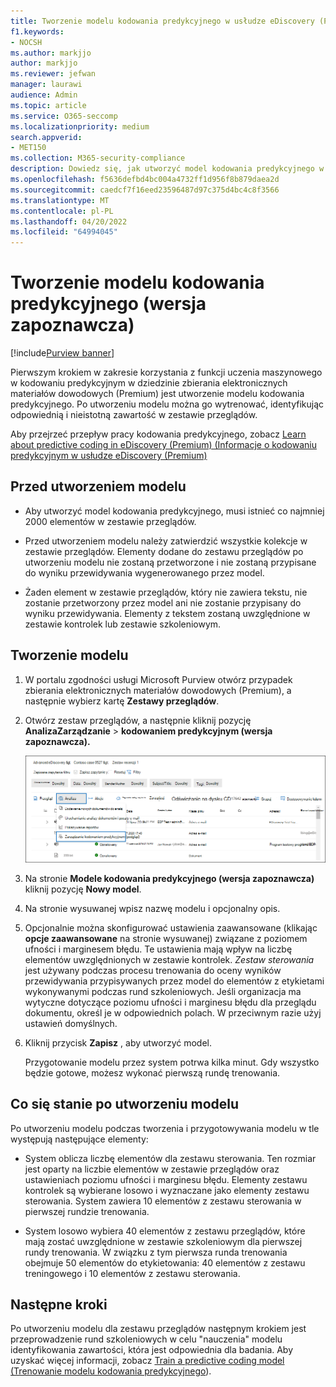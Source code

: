 ```yaml
---
title: Tworzenie modelu kodowania predykcyjnego w usłudze eDiscovery (Premium)
f1.keywords:
- NOCSH
ms.author: markjjo
author: markjjo
ms.reviewer: jefwan
manager: laurawi
audience: Admin
ms.topic: article
ms.service: O365-seccomp
ms.localizationpriority: medium
search.appverid:
- MET150
ms.collection: M365-security-compliance
description: Dowiedz się, jak utworzyć model kodowania predykcyjnego w usłudze eDiscovery (Premium). Jest to pierwszy krok w zakresie korzystania z funkcji uczenia maszynowego w usłudze eDiscovery (Premium), aby ułatwić zidentyfikowanie odpowiedniej i nieistotnej zawartości w zestawie przeglądów.
ms.openlocfilehash: f5636defbd4bc004a4732ff1d956f8b879daea2d
ms.sourcegitcommit: caedcf7f16eed23596487d97c375d4bc4c8f3566
ms.translationtype: MT
ms.contentlocale: pl-PL
ms.lasthandoff: 04/20/2022
ms.locfileid: "64994045"
---
```

# <a name="create-a-predictive-coding-model-preview"></a>Tworzenie modelu kodowania predykcyjnego (wersja zapoznawcza)

[!include[Purview banner](../includes/purview-rebrand-banner.md)]

Pierwszym krokiem w zakresie korzystania z funkcji uczenia maszynowego w kodowaniu predykcyjnym w dziedzinie zbierania elektronicznych materiałów dowodowych (Premium) jest utworzenie modelu kodowania predykcyjnego. Po utworzeniu modelu można go wytrenować, identyfikując odpowiednią i nieistotną zawartość w zestawie przeglądów.

Aby przejrzeć przepływ pracy kodowania predykcyjnego, zobacz [Learn about predictive coding in eDiscovery (Premium) (Informacje o kodowaniu predykcyjnym w usłudze eDiscovery (Premium)](predictive-coding-overview.md#the-predictive-coding-workflow)

## <a name="before-you-create-a-model"></a>Przed utworzeniem modelu

- Aby utworzyć model kodowania predykcyjnego, musi istnieć co najmniej 2000 elementów w zestawie przeglądów.

- Przed utworzeniem modelu należy zatwierdzić wszystkie kolekcje w zestawie przeglądów. Elementy dodane do zestawu przeglądów po utworzeniu modelu nie zostaną przetworzone i nie zostaną przypisane do wyniku przewidywania wygenerowanego przez model.

- Żaden element w zestawie przeglądów, który nie zawiera tekstu, nie zostanie przetworzony przez model ani nie zostanie przypisany do wyniku przewidywania. Elementy z tekstem zostaną uwzględnione w zestawie kontrolek lub zestawie szkoleniowym.

## <a name="create-a-model"></a>Tworzenie modelu

1. W portalu zgodności usługi Microsoft Purview otwórz przypadek zbierania elektronicznych materiałów dowodowych (Premium), a następnie wybierz kartę **Zestawy przeglądów**.

2. Otwórz zestaw przeglądów, a następnie kliknij pozycję **AnalizaZarządzanie** >  **kodowaniem predykcyjnym (wersja zapoznawcza).**

   ![Kliknij menu rozwijane Analizuj w zestawie przeglądów, aby przejść do strony Kodowanie predykcyjne.](..\media\ManagePredictiveCoding.png)

3. Na stronie **Modele kodowania predykcyjnego (wersja zapoznawcza)** kliknij pozycję **Nowy model**.

4. Na stronie wysuwanej wpisz nazwę modelu i opcjonalny opis.

5. Opcjonalnie można skonfigurować ustawienia zaawansowane (klikając **opcje zaawansowane** na stronie wysuwanej) związane z poziomem ufności i marginesem błędu. Te ustawienia mają wpływ na liczbę elementów uwzględnionych w zestawie kontrolek. *Zestaw sterowania* jest używany podczas procesu trenowania do oceny wyników przewidywania przypisywanych przez model do elementów z etykietami wykonywanymi podczas rund szkoleniowych. Jeśli organizacja ma wytyczne dotyczące poziomu ufności i marginesu błędu dla przeglądu dokumentu, określ je w odpowiednich polach. W przeciwnym razie użyj ustawień domyślnych.

6. Kliknij przycisk **Zapisz** , aby utworzyć model.

   Przygotowanie modelu przez system potrwa kilka minut. Gdy wszystko będzie gotowe, możesz wykonać pierwszą rundę trenowania.

## <a name="what-happens-after-you-create-a-model"></a>Co się stanie po utworzeniu modelu

Po utworzeniu modelu podczas tworzenia i przygotowywania modelu w tle występują następujące elementy:

- System oblicza liczbę elementów dla zestawu sterowania. Ten rozmiar jest oparty na liczbie elementów w zestawie przeglądów oraz ustawieniach poziomu ufności i marginesu błędu. Elementy zestawu kontrolek są wybierane losowo i wyznaczane jako elementy zestawu sterowania. System zawiera 10 elementów z zestawu sterowania w pierwszej rundzie trenowania.

- System losowo wybiera 40 elementów z zestawu przeglądów, które mają zostać uwzględnione w zestawie szkoleniowym dla pierwszej rundy trenowania. W związku z tym pierwsza runda trenowania obejmuje 50 elementów do etykietowania: 40 elementów z zestawu treningowego i 10 elementów z zestawu sterowania.

## <a name="next-steps"></a>Następne kroki

Po utworzeniu modelu dla zestawu przeglądów następnym krokiem jest przeprowadzenie rund szkoleniowych w celu "nauczenia" modelu identyfikowania zawartości, która jest odpowiednia dla badania. Aby uzyskać więcej informacji, zobacz [Train a predictive coding model (Trenowanie modelu kodowania predykcyjnego](predictive-coding-train-model.md)).
